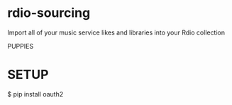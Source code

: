rdio-sourcing
=============

Import all of your music service likes and libraries into your Rdio collection

PUPPIES

SETUP
======
$ pip install oauth2